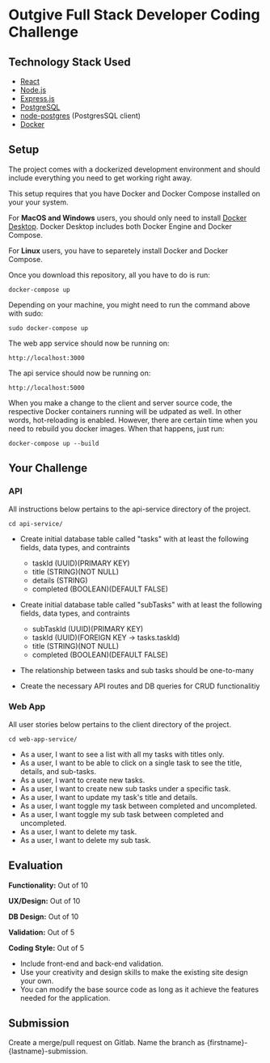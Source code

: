 # Outgive Full Stack Developer Coding Challenge

## Technology Stack Used

- [React](https://reactjs.org/)
- [Node.js](https://nodejs.org/)
- [Express.js](https://expressjs.com/)
- [PostgreSQL](https://www.postgresql.org/)
- [node-postgres](https://node-postgres.com/) (PostgresSQL client)
- [Docker](https://www.docker.com/)

## Setup

The project comes with a dockerized development environment and should include everything you need to get working right away.

This setup requires that you have Docker and Docker Compose installed on your your system.

For **MacOS and Windows** users, you should only need to install [Docker Desktop](https://www.docker.com/products/docker-desktop). Docker Desktop includes both Docker Engine and Docker Compose.

For **Linux** users, you have to separetely install Docker and Docker Compose.

Once you download this repository, all you have to do is run:

```
docker-compose up
```

Depending on your machine, you might need to run the command above with sudo:

```
sudo docker-compose up
```

The web app service should now be running on:

```
http://localhost:3000
```

The api service should now be running on:

```
http://localhost:5000
```

When you make a change to the client and server source code, the respective Docker containers running will be udpated as well. In other words, hot-reloading is enabled. However, there are certain time when you need to rebuild you docker images. When that happens, just run:

```
docker-compose up --build
```

## Your Challenge

### API

All instructions below pertains to the api-service directory of the project.

```
cd api-service/
```

- Create initial database table called "tasks" with at least the following fields, data types, and contraints
  - taskId (UUID)(PRIMARY KEY)
  - title (STRING)(NOT NULL)
  - details (STRING)
  - completed (BOOLEAN)(DEFAULT FALSE)

- Create initial database table called "subTasks" with at least the following fields, data types, and contraints
  - subTaskId (UUID)(PRIMARY KEY)
  - taskId (UUID)(FOREIGN KEY -> tasks.taskId)
  - title (STRING)(NOT NULL)
  - completed (BOOLEAN)(DEFAULT FALSE)

- The relationship between tasks and sub tasks should be one-to-many

- Create the necessary API routes and DB queries for CRUD functionalitiy

### Web App

All user stories below pertains to the client directory of the project.

```
cd web-app-service/
```

- As a user, I want to see a list with all my tasks with titles only.
- As a user, I want to be able to click on a single task to see the title, details, and sub-tasks.
- As a user, I want to create new tasks.
- As a user, I want to create new sub tasks under a specific task.
- As a user, I want to update my task's title and details.
- As a user, I want toggle my task between completed and uncompleted.
- As a user, I want toggle my sub task between completed and uncompleted.
- As a user, I want to delete my task.
- As a user, I want to delete my sub task.

## Evaluation

**Functionality:** Out of 10

**UX/Design:** Out of 10

**DB Design:** Out of 10

**Validation:** Out of 5

**Coding Style:** Out of 5

- Include front-end and back-end validation.
- Use your creativity and design skills to make the existing site design your own.
- You can modify the base source code as long as it achieve the features needed for the application.

## Submission

Create a merge/pull request on Gitlab. Name the branch as {firstname}-{lastname}-submission.
